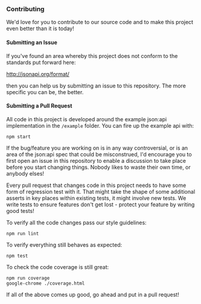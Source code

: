 ### Contributing

We'd love for you to contribute to our source code and to make this project even better than it is today!

#### Submitting an Issue

If you've found an area whereby this project does not conform to the standards put forward here:

http://jsonapi.org/format/

then you can help us by submitting an issue to this repository. The more specific you can be, the better.

#### Submitting a Pull Request

All code in this project is developed around the example json:api implementation in the `/example` folder. You can fire up the example api with:
```
npm start
```

If the bug/feature you are working on is in any way controversial, or is an area of the json:api spec that could be misconstrued, I'd encourage you to first open an issue in this repository to enable a discussion to take place before you start changing things. Nobody likes to waste their own time, or anybody elses!

Every pull request that changes code in this project needs to have some form of regression test with it. That might take the shape of some additional asserts in key places within existing tests, it might involve new tests. We write tests to ensure features don't get lost - protect your feature by writing good tests!

To verify all the code changes pass our style guidelines:
```
npm run lint
```

To verify everything still behaves as expected:
```
npm test
```

To check the code coverage is still great:
```
npm run coverage
google-chrome ./coverage.html
```

If all of the above comes up good, go ahead and put in a pull request!
